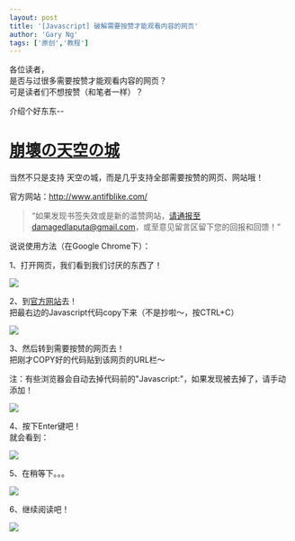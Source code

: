 ```yaml
---
layout: post
title: '[Javascript] 破解需要按赞才能观看内容的网页'
author: 'Gary Ng'
tags: ['原创','教程']
---
```


各位读者，  
 是否与过很多需要按赞才能观看内容的网页？  
 可是读者们不想按赞（和笔者一样）？  
  
 介绍个好东东--  
  

# [崩壞の天空の城](http://antifblike.com/)


  

当然不只是支持 天空の城，而是几乎支持全部需要按赞的网页、网站哦！  

官方网站：<http://www.antifblike.com/>

> “如果发现书签失效或是新的滥赞网站，请通报至damagedlaputa@gmail.com，或至意见留言区留下您的回报和回馈！”

<!-- More -->

说说使用方法（在Google Chrome下）：

  
  
 1、打开网页，我们看到我们讨厌的东西了！  

[![](http://4.bp.blogspot.com/-304b_z2sQUs/TqZoiY87bDI/AAAAAAAAAUs/7PSfXSvVboI/s640/b1.jpg)](http://4.bp.blogspot.com/-304b_z2sQUs/TqZoiY87bDI/AAAAAAAAAUs/7PSfXSvVboI/s1600/b1.jpg)

  

2、到[官方网站](http://www.antifblike.com/)去！  
 把最右边的Javascript代码copy下来（不是抄啦～，按CTRL+C）  

[![](http://4.bp.blogspot.com/-KfeBYpckV74/TqZpZ0ewPKI/AAAAAAAAAU8/hLse0yvkeTc/s400/b3.jpg)](http://4.bp.blogspot.com/-KfeBYpckV74/TqZpZ0ewPKI/AAAAAAAAAU8/hLse0yvkeTc/s1600/b3.jpg)

3、然后转到需要按赞的网页去！  
 把刚才COPY好的代码贴到该网页的URL栏～  
  
  

注：有些浏览器会自动去掉代码前的"Javascript:"，如果发现被去掉了，请手动添加！  
  
  

[![](http://4.bp.blogspot.com/-r9L2-jcB9pI/TqZqms1ou2I/AAAAAAAAAVE/CbbH27OsqBQ/s640/b4.jpg)](http://4.bp.blogspot.com/-r9L2-jcB9pI/TqZqms1ou2I/AAAAAAAAAVE/CbbH27OsqBQ/s1600/b4.jpg)

  
  
 4、按下Enter键吧！  
 就会看到：  

[![](http://1.bp.blogspot.com/-f3xiEMckw4M/TqZrcWk2YpI/AAAAAAAAAVQ/avB80hOMHHY/s400/b5.jpg)](http://1.bp.blogspot.com/-f3xiEMckw4M/TqZrcWk2YpI/AAAAAAAAAVQ/avB80hOMHHY/s1600/b5.jpg)

  

5、在稍等下。。。

[![](http://1.bp.blogspot.com/-hKswnea6iOY/TqZroTiWj0I/AAAAAAAAAVc/DKVuZGhY8p0/s400/b6.jpg)](http://1.bp.blogspot.com/-hKswnea6iOY/TqZroTiWj0I/AAAAAAAAAVc/DKVuZGhY8p0/s1600/b6.jpg)

6、继续阅读吧！

[![](http://4.bp.blogspot.com/-yT7dN9lGCqk/TqZsIYKKIOI/AAAAAAAAAVk/d8GbpCBvEcI/s640/b7.jpg)](http://4.bp.blogspot.com/-yT7dN9lGCqk/TqZsIYKKIOI/AAAAAAAAAVk/d8GbpCBvEcI/s1600/b7.jpg)

  

  

